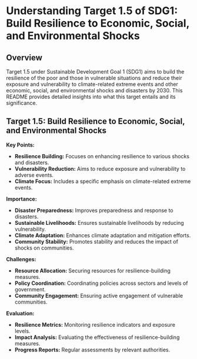# Understanding Target 1.5 of SDG1: Build Resilience to Economic, Social, and Environmental Shocks

## Overview
Target 1.5 under Sustainable Development Goal 1 (SDG1) aims to build the resilience of the poor and those in vulnerable situations and reduce their exposure and vulnerability to climate-related extreme events and other economic, social, and environmental shocks and disasters by 2030. This README provides detailed insights into what this target entails and its significance.

## Target 1.5: Build Resilience to Economic, Social, and Environmental Shocks

**Key Points:**
- **Resilience Building:** Focuses on enhancing resilience to various shocks and disasters.
- **Vulnerability Reduction:** Aims to reduce exposure and vulnerability to adverse events.
- **Climate Focus:** Includes a specific emphasis on climate-related extreme events.

**Importance:**
- **Disaster Preparedness:** Improves preparedness and response to disasters.
- **Sustainable Livelihoods:** Ensures sustainable livelihoods by reducing vulnerability.
- **Climate Adaptation:** Enhances climate adaptation and mitigation efforts.
- **Community Stability:** Promotes stability and reduces the impact of shocks on communities.

**Challenges:**
- **Resource Allocation:** Securing resources for resilience-building measures.
- **Policy Coordination:** Coordinating policies across sectors and levels of government.
- **Community Engagement:** Ensuring active engagement of vulnerable communities.

**Evaluation:**
- **Resilience Metrics:** Monitoring resilience indicators and exposure levels.
- **Impact Analysis:** Evaluating the effectiveness of resilience-building measures.
- **Progress Reports:** Regular assessments by relevant authorities.
